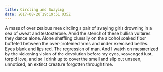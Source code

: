 ```yaml
---
title: Circling and Swaying
date: 2017-08-20T19:19:51.035Z
---
```

A mass of over zealous men circling a pair of swaying girls drowning in a sea of sweat and testosterone. Amid the stench of these bullish vultures they dance alone. Alone shuffling clumsily on the alcohol soaked floor buffeted between the over-proteined arms and under exercised bellies. Eyes blank and lips red. The regression of man. And I watch on mesmerized by the sickening vision of the devolution before my eyes, scavenged lust, torpid love, and so I drink up to cover the smell and slip out unseen, unnoticed, an extinct creature forgotten through time.
